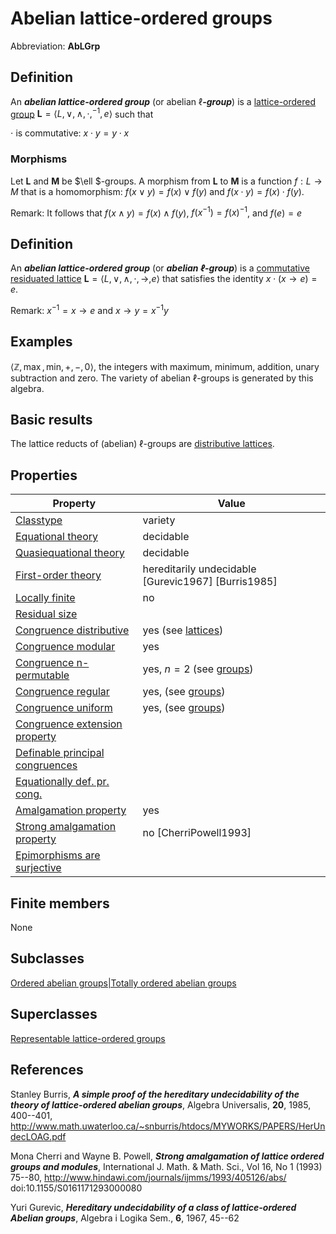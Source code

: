 # Abelian lattice-ordered groups

Abbreviation: **AbLGrp**


## Definition
An ***abelian lattice-ordered group*** (or abelian $\ell$***-group***) is a 
[lattice-ordered group](lattice-ordered_groups.md)
$\mathbf{L}=\langle L, \vee, \wedge, \cdot, ^{-1}, e\rangle$ such that

$\cdot$ is commutative:  $x\cdot y=y\cdot x$

### Morphisms
Let $\mathbf{L}$ and $\mathbf{M}$ be $\ell $-groups. A morphism from $\mathbf{L}$ to $\mathbf{M}$ is a function $f:L\rightarrow M$ that is a
homomorphism: $f(x\vee y)=f(x)\vee f(y)$ and $f(x\cdot y)=f(x)\cdot f(y)$.

Remark: It follows that $f(x\wedge y)=f(x)\wedge f(y)$, $f(x^{-1})=f(x)^{-1}$, and $f(e)=e$


## Definition
An ***abelian lattice-ordered group*** (or ***abelian $\ell$-group***) is a 
[commutative residuated lattice](commutative_residuated_lattices.md) 
$\mathbf{L}=\langle L, \vee, \wedge, \cdot, \to, e\rangle$ that satisfies the identity 
$x\cdot(x\to e)=e$.

Remark: $x^{-1}=x\to e$ and $x\to y=x^{-1}y$


## Examples
$\langle\mathbb{Z}, \max, \text{min}, +, -, 0\rangle$, the integers with maximum, minimum, addition, unary subtraction and zero. The variety of abelian $\ell$-groups is generated by this algebra.


## Basic results
The lattice reducts of (abelian) $\ell$-groups are [distributive lattices](distributive_lattices.md).


## Properties


|Property|Value|
|---|---|
[Classtype](classtype.md)                       |variety |
[Equational theory](equational_theory.md)               |decidable |
[Quasiequational theory](quasiequational_theory.md)          |decidable |
[First-order theory](first-order_theory.md)              |hereditarily undecidable [Gurevic1967] [Burris1985] |
[Locally finite](locally_finite.md)                  |no |
[Residual size](residual_size.md)                   | |
[Congruence distributive](congruence_distributive.md)         |yes (see [lattices](lattices.md)) |
[Congruence modular](congruence_modular.md)              |yes |
[Congruence n-permutable](congruence_n-permutable.md)         |yes, $n=2$ (see [groups](groups.md)) |
[Congruence regular](congruence_regular.md)              |yes, (see [groups](groups.md)) |
[Congruence uniform](congruence_uniform.md)              |yes, (see [groups](groups.md)) |
[Congruence extension property](congruence_extension_property.md)   | |
[Definable principal congruences](definable_principal_congruences.md) | |
[Equationally def. pr. cong.](equationally_def._pr._cong..md)     | |
[Amalgamation property](amalgamation_property.md)           |yes |
[Strong amalgamation property](strong_amalgamation_property.md)    |no [CherriPowell1993] |
[Epimorphisms are surjective](epimorphisms_are_surjective.md)     | |


## Finite members
None


## Subclasses
[Ordered abelian groups|Totally ordered abelian groups](ordered_abelian_groups|totally_ordered_abelian_groups.md) 


## Superclasses
[Representable lattice-ordered groups](representable_lattice-ordered_groups.md) 


## References

Stanley Burris, ***A simple proof of the hereditary undecidability of the theory of lattice-ordered abelian groups***,
Algebra Universalis,
**20**, 1985, 400--401, http://www.math.uwaterloo.ca/~snburris/htdocs/MYWORKS/PAPERS/HerUndecLOAG.pdf


Mona Cherri and Wayne B. Powell,
***Strong amalgamation of lattice ordered groups and modules***,
International J. Math. & Math. Sci., Vol 16, No 1 (1993) 75--80, http://www.hindawi.com/journals/ijmms/1993/405126/abs/ doi:10.1155/S0161171293000080


Yuri Gurevic, ***Hereditary undecidability of a class of lattice-ordered Abelian groups***,
Algebra i Logika Sem.,
**6**, 1967, 45--62
